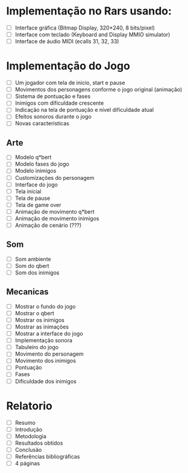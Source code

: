 # Implementação no Rars usando:
- [ ] Interface gráfica (Bitmap Display, 320×240, 8 bits/pixel)
- [ ] Interface com teclado (Keyboard and Display MMIO simulator)
- [ ] Interface de áudio MIDI (ecalls 31, 32, 33)

# Implementação do Jogo
- [ ] Um jogador com tela de inicio, start e pause
- [ ] Movimentos dos personagens conforme o jogo original (animação)
- [ ] Sistema de pontuação e fases
- [ ] Inimigos com dificuldade crescente
- [ ] Indicação na tela de pontuação e nível dificuldade atual
- [ ] Efeitos sonoros durante o jogo
- [ ] Novas características

## Arte
- [ ] Modelo q*bert
- [ ] Modelo fases do jogo
- [ ] Modelo inimigos
- [ ] Customizações do personagem
- [ ] Interface do jogo
- [ ] Tela inicial
- [ ] Tela de pause
- [ ] Tela de game over
- [ ] Animação de movimento q*bert
- [ ] Animação de movimento inimigos
- [ ] Animação de cenário (???)

## Som
- [ ] Som ambiente
- [ ] Som do qbert
- [ ] Som dos inimigos

## Mecanicas
- [ ] Mostrar o fundo do jogo
- [ ] Mostrar o qbert
- [ ] Mostrar os inimigos
- [ ] Mostrar as inimações
- [ ] Mostrar a interface do jogo
- [ ] Implementação sonora
- [ ] Tabuleiro do jogo
- [ ] Movimento do personagem
- [ ] Movimento dos inimigos
- [ ] Pontuação
- [ ] Fases
- [ ] Dificuldade dos inimigos

# Relatorio
- [ ] Resumo
- [ ] Introdução
- [ ] Metodologia
- [ ] Resultados obtidos
- [ ] Conclusão
- [ ] Referências bibliográficas
- [ ] 4 páginas
